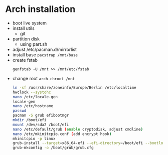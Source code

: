 # Arch installation

- boot live system
- install utils
  - git
- partition disk
  - using part.sh
- adjust /etc/pacman.d/mirrorlist
- install base `pacstrap /mnt/base`
- create fstab
    ```
    genfstab -U /mnt >> /mnt/etc/fstab
    ```
- change root `arch-chroot /mnt`
    ```bash
    ln -sf /usr/share/zoneinfo/Europe/Berlin /etc/localtime
    hwclock --systohc
    nano /etc/locale.gen
    locale-gen
    nano /etc/hostname
    passwd
    pacman -S grub efibootmgr
    mkdir /boot/efi
    mount /dev/sda2 /boot/efi
    nano /etc/default/grub (enable cryptodisk, adjust cmdline)
    nano /etc/mkinitcpio.conf (add encrypt hook)
    mkinitcpio -p linux
    grub-install --target=x86_64-efi --efi-directory=/boot/efi --bootloader-id=GRUB
    grub-mkconfig -o /boot/grub/grub.cfg
    ```
